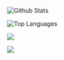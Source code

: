 ![Github Stats](https://github-readme-stats.bahuangshanren.vercel.app/api?username=BahuangShanren&show_icons=true&count_private=true&include_all_commits=true&hide_border=true&title_color=ffffff&text_color=ffffff&icon_color=cd9cf2&bg_color=DEG,fbc8d4,9795f0&cache_seconds=7200)

![Top Languages](https://github-readme-stats.bahuangshanren.vercel.app/api/top-langs/?username=BahuangShanren&layout=compact&hide_border=true&title_color=ffffff&text_color=ffffff&icon_color=cd9cf2&bg_color=DEG,9795f0,fbc8d4&cache_seconds=7200&card_width=450)

[![](https://img.shields.io/badge/Telegram-@BahuangShanren-blue?style=flat&logo=telegram&colorA=C0C0C0&colorB=2CA5E0)](https://t.me/BahuangShanren)

[![](https://img.shields.io/badge/Gmail-duduibahuang@gmail.com-blue?style=flat&logo=gmail&colorA=D3D3D3&colorB=D14836)](mailto:duduibahuang@gmail.com)
